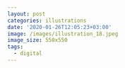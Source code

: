```yaml
---
layout: post
categories: illustrations
date: '2020-01-26T12:05:23+03:00'
image: /images/illustration_18.jpeg
image_size: 550x550
tags:
  - digital
---
```

